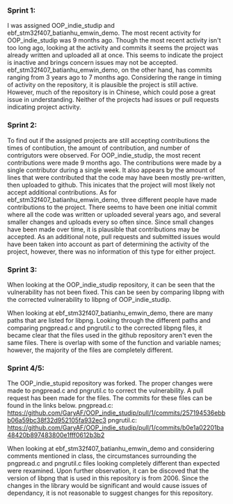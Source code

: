 ### Sprint 1:
I was assigned OOP_indie_studip and ebf_stm32f407_batianhu_emwin_demo. The most recent activity for OOP_indie_studip was 9 months ago. Though the most recent activity isn't too long ago, looking at the activity and commits it seems the project was already written and uploaded all at once. This seems to indicate the project is inactive and brings concern issues may not be accepted.
ebf_stm32f407_batianhu_emwin_demo, on the other hand, has commits ranging from 3 years ago to 7 months ago. Considering the range in timing of activity on the repository, it is plausible the project is still active. However, much of the repository is in Chinese, which could pose a great issue in understanding.
Neither of the projects had issues or pull requests indicating project activity.

### Sprint 2:
To find out if the assigned projects are still accepting contributions the times of contibution, the amount of contribution, and number of contrigutors were observed. For OOP_indie_studip, the most recent contributions were made 9 months ago. The contributions were made by a single contributor during a single week. It also appears by the amount of lines that were contributed that the code may have been mostly pre-written, then uploaded to github. This inicates that the project will most likely not accept additional contributions. As for ebf_stm32f407_batianhu_emwin_demo, three different people have made contributions to the project. There seems to have been one initial commit where all the code was written or uploaded several years ago, and several smaller changes and uploads every so often since. Since small changes have been made over time, it is plausible that contributions may be accepted. As an additional note, pull requests and submitted issues would have been taken into account as part of determining the activity of the project, however, there was no information of this type for either project.

### Sprint 3:
When looking at the OOP_indie_studip repository, it can be seen that the vulnerability has not been fixed. This can be seen by comparing
libpng with the corrected vulnerability to libpng of OOP_indie_studip.

When looking at ebf_stm32f407_batianhu_emwin_demo, there are many paths that are listed for libpng. Looking through the different paths and comparing pngpread.c and pngrutil.c to the corrected libpng files, it became clear that the files used in the github repository aren't even the same files. There is overlap with some of the function and variable names; however, the majority of the files are completely different.

### Sprint 4/5:
The OOP_indie_stupid repository was forked. The proper changes were made to pngpread.c and pngrutil.c to correct the vulnerability. A pull request has been made for the files. The commits for these files can be found in the links below.
pngpread.c: https://github.com/GaryAF/OOP_indie_studip/pull/1/commits/257194536ebbb06a59bc38f32d952105fa932ec3
pngrutil.c: https://github.com/GaryAF/OOP_indie_studip/pull/1/commits/b0e1a02201ba48420b897483800e1fff0612b3b2

When looking at ebf_stm32f407_batianhu_emwin_demo and considering comments mentioned in class, the circumstances surrounding the pngpread.c and pngrutil.c files looking completely different than expected were rexamined. Upon further observation, it can be discoved that the version of libpng that is used in this repository is from 2006. Since the changes in the library would be significant and would cause issues of dependancy, it is not reasonable to suggest changes for this repository.
